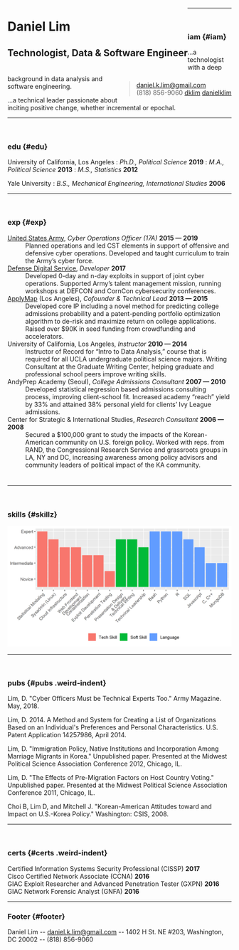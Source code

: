 <div markdown="1" style='float: left; margin-bottom: 20px;' class='header'>

# Daniel Lim
## Technologist, Data & Software Engineer

</div>

<div markdown="1" style='float: right' class='header'>

> <span class="icon-envelop"></span> [daniel.k.lim@gmail.com](mailto:daniel.k.lim@gmail.com)  
> <span class="icon-phone"></span> (818) 856-9060
> <span class="icon-linkedin"></span> [dklim](https://www.linkedin.com/in/dklim/)
> <span class="icon-github"></span> [danielklim](https://github.com/danielklim)

</div>

------

<div markdown="1" class='cat-head'>

<div><span class="icon-cool" style='margin-left: 10px;'></span></div>

### iam {#iam}

</div>

<div class="iam cat-body">

<p>...a technologist with a deep background in data analysis and software engineering.</p>	

<p>...a technical leader passionate about inciting positive change, whether incremental or epochal.</p>	

</div>

------

<div markdown="1" class='cat-head'>

<div><span class="icon-graduation-cap" style='margin-left: 10px;'></span></div>

### edu {#edu}

</div>

<div markdown="1" class='cat-body'>

University of California, Los Angeles
: *Ph.D., Political Science*
__2019__
: *M.A., Political Science*
__2013__
: *M.S., Statistics*
__2012__

Yale University
: *B.S., Mechanical Engineering, International Studies*
__2006__

</div>
<!-- ------

#### skills {#skills}
 -->
<!-- * Web Design
  : Assertively exploit wireless initiatives rather than synergistic core competencies.

* Interface Design
  : Credibly streamline mission-critical value with multifunctional functionalities.

* Project Direction
  : Proven ability to lead and manage a wide variety of design and development projects in team and independent situations.
 -->

-------

<div markdown="1" class='cat-head'>
	
<div><span class="icon-briefcase" style='margin-left: 10px;'></span></div>

### exp {#exp}

</div>

<div class='cat-body'>
    <dl>
    	<dt>
    		<a href="http://www.arcyber.army.mil/">United States Army</a>,
			<em>Cyber Operations Officer (17A)</em>
			<strong>2015 — 2019</strong> 
    	</dt>
        <dd>Planned operations and led CST elements in support of offensive and defensive cyber operations. Developed and taught curriculum to train the Army’s cyber force.</dd>
        <dt>
        	<a href="https://dds.mil">Defense Digital Service</a>,
			<em>Developer</em>
			<strong>2017</strong>
        </dt>
        <dd> Developed 0-day and n-day exploits in support of joint cyber operations. Supported Army’s talent management mission, running workshops at DEFCON and CornCon cybersecurity conferences.</dd>
        <dt>
        	<a href="https://www.indiegogo.com/projects/applymap-expert-college-advice-for-everyone#/">ApplyMap</a> (Los Angeles),
        	<em>Cofounder &amp; Technical Lead</em>
        	<strong>2013 — 2015</strong>
        </dt>
        <dd>Developed core IP including a novel method for predicting college admissions probability and a patent-pending portfolio optimization algorithm to de-risk and maximize return on college applications. Raised over $90K in seed funding from crowdfunding and accelerators.</dd>
        <dt>
        	University of California, Los Angeles,
        	<em>Instructor</em>
        	<strong>2010 — 2014</strong>
        </dt>
        <dd>Instructor of Record for “Intro to Data Analysis,” course that is required for all UCLA undergraduate political science majors. Writing Consultant at the Graduate Writing Center, helping graduate and professional school peers improve writing skills.</dd>
<!-- 		<dt>
			First Capitol Consulting, Inc. (Los Angeles),
			<em>IT Manager</em>
			<strong>2008 - 2009</strong>
		</dt>
        <dd>Designed and co-write software for streamlining tax consulting processes, increasing client capacity by 50% with only 10% increase in staff size. Managed day to day technical operations.  </dd> -->
		<dt>
			AndyPrep Academy (Seoul),
			<em>College Admissions Consultant</em>
			<strong>2007 — 2010</strong>
		</dt>
        <dd>Developed statistical regression based admissions consulting process, improving client-school fit. Increased academy “reach” yield by 33% and attained 38% personal yield for clients’ Ivy League admissions.</dd>
        <dt>
	        Center for Strategic &amp; International Studies,
	        <em>Research Consultant</em>
	        <strong>2006 — 2008</strong>
	    </dt>
        <dd>Secured a $100,000 grant to study the impacts of the Korean-American community on U.S. foreign policy. Worked with reps. from RAND, the Congressional Research Service and grassroots groups in LA, NY and DC, increasing awareness among policy advisors and community leaders of political impact of the KA community.</dd>
    </dl>
</div>

<div style='height:10px;width:100%;page-break-after:always;' class='print-only'></div>

-------

<div markdown="1" class='cat-head'>
	
<div><span class="icon-cog" style='margin-left: 12px;'></span></div>

### skills {#skillz}

</div>

<div markdown="1" class='cat-body'>

![Skills](skills/general.png "Skills")

</div>

------

<div markdown="1" class='cat-head'>
	
<div><span class="icon-book" style='margin-left: 10px;'></span></div>

### pubs {#pubs .weird-indent}

</div>

<div markdown="1" class='cat-body' id='pubs'>

Lim, D. "Cyber Officers Must be Technical Experts Too." Army Magazine. May, 2018.

Lim, D. 2014. A Method and System for Creating a List of Organizations Based on an Individual's Preferences and Personal Characteristics. U.S. Patent Application 14257986, April 2014.
 
Lim, D. "Immigration Policy, Native Institutions and Incorporation Among Marriage Migrants in Korea." Unpublished paper. Presented at the Midwest Political Science Association Conference 2012, Chicago, IL.

Lim, D. "The Effects of Pre-Migration Factors on Host Country Voting." Unpublished paper. Presented at the Midwest Political Science Association Conference 2011, Chicago, IL.

Choi B, Lim D, and Mitchell J. "Korean-American Attitudes toward and Impact on U.S.-Korea Policy." Washington: CSIS, 2008.
	
</div>

------

<div markdown="1" class='cat-head'>
	
<div><span class="icon-certificate" style='margin-left: 10px;'></span></div>

### certs {#certs .weird-indent}

</div>

<div markdown='1' class='cat-body' id='pubs'>

<dl>
    <dt>
    	Certified Information Systems Security Professional (CISSP)
		<strong>2017</strong>
    </dt>
    <dt>
    	Cisco Certified Network Associate (CCNA)
		<strong>2016</strong>
    </dt>
    <dt>
    	GIAC Exploit Researcher and Advanced Penetration Tester (GXPN)
		<strong>2016</strong>
    </dt>
    <dt>
    	GIAC Network Forensic Analyst (GNFA)
		<strong>2016</strong>
    </dt>

</dl>

</div>

-----

### Footer {#footer}

<span class="icon-cool"></span> Daniel Lim -- <span class="icon-envelop"></span> [daniel.k.lim@gmail.com](daniel.k.lim@gmail.com) -- <span class="icon-home3"></span> 1402 H St. NE #203, Washington, DC 20002 -- <span class="icon-phone"></span> (818) 856-9060

